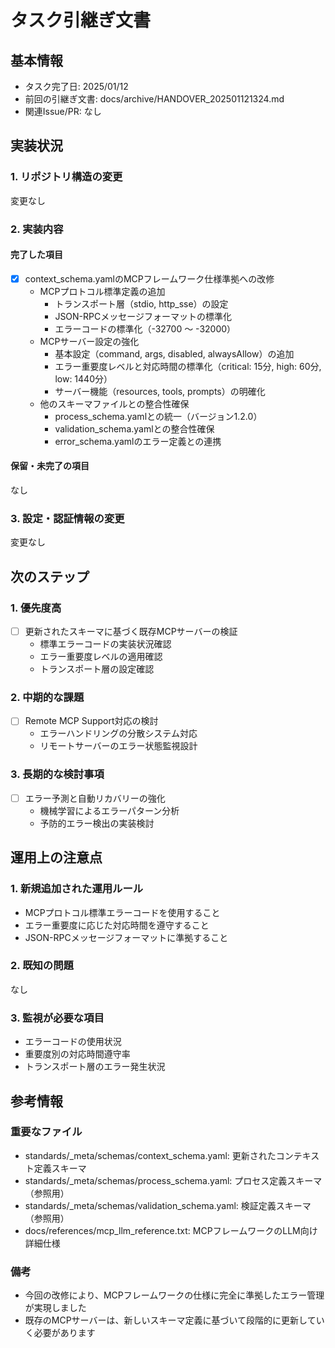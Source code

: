 # タスク引継ぎ文書

## 基本情報

- タスク完了日: 2025/01/12
- 前回の引継ぎ文書: docs/archive/HANDOVER_202501121324.md
- 関連Issue/PR: なし

## 実装状況

### 1. リポジトリ構造の変更

変更なし

### 2. 実装内容

#### 完了した項目

- [x] context_schema.yamlのMCPフレームワーク仕様準拠への改修
  - MCPプロトコル標準定義の追加
    * トランスポート層（stdio, http_sse）の設定
    * JSON-RPCメッセージフォーマットの標準化
    * エラーコードの標準化（-32700 ～ -32000）
  - MCPサーバー設定の強化
    * 基本設定（command, args, disabled, alwaysAllow）の追加
    * エラー重要度レベルと対応時間の標準化（critical: 15分, high: 60分, low: 1440分）
    * サーバー機能（resources, tools, prompts）の明確化
  - 他のスキーマファイルとの整合性確保
    * process_schema.yamlとの統一（バージョン1.2.0）
    * validation_schema.yamlとの整合性確保
    * error_schema.yamlのエラー定義との連携

#### 保留・未完了の項目

なし

### 3. 設定・認証情報の変更

変更なし

## 次のステップ

### 1. 優先度高

- [ ] 更新されたスキーマに基づく既存MCPサーバーの検証
  - 標準エラーコードの実装状況確認
  - エラー重要度レベルの適用確認
  - トランスポート層の設定確認

### 2. 中期的な課題

- [ ] Remote MCP Support対応の検討
  - エラーハンドリングの分散システム対応
  - リモートサーバーのエラー状態監視設計

### 3. 長期的な検討事項

- [ ] エラー予測と自動リカバリーの強化
  - 機械学習によるエラーパターン分析
  - 予防的エラー検出の実装検討

## 運用上の注意点

### 1. 新規追加された運用ルール

- MCPプロトコル標準エラーコードを使用すること
- エラー重要度に応じた対応時間を遵守すること
- JSON-RPCメッセージフォーマットに準拠すること

### 2. 既知の問題

なし

### 3. 監視が必要な項目

- エラーコードの使用状況
- 重要度別の対応時間遵守率
- トランスポート層のエラー発生状況

## 参考情報

### 重要なファイル

- standards/_meta/schemas/context_schema.yaml: 更新されたコンテキスト定義スキーマ
- standards/_meta/schemas/process_schema.yaml: プロセス定義スキーマ（参照用）
- standards/_meta/schemas/validation_schema.yaml: 検証定義スキーマ（参照用）
- docs/references/mcp_llm_reference.txt: MCPフレームワークのLLM向け詳細仕様

### 備考

- 今回の改修により、MCPフレームワークの仕様に完全に準拠したエラー管理が実現しました
- 既存のMCPサーバーは、新しいスキーマ定義に基づいて段階的に更新していく必要があります